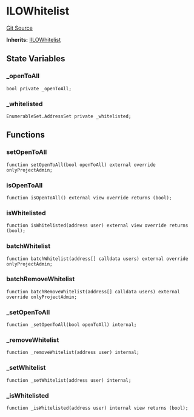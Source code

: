 # ILOWhitelist
[Git Source](https://github.com/KYRDTeam/ilo-contracts/blob/0939257443ab7b868ff7f798a9104a43c7166792/src/base/ILOWhitelist.sol)

**Inherits:**
[IILOWhitelist](/src/interfaces/IILOWhitelist.sol/interface.IILOWhitelist.md)


## State Variables
### _openToAll

```solidity
bool private _openToAll;
```


### _whitelisted

```solidity
EnumerableSet.AddressSet private _whitelisted;
```


## Functions
### setOpenToAll


```solidity
function setOpenToAll(bool openToAll) external override onlyProjectAdmin;
```

### isOpenToAll


```solidity
function isOpenToAll() external view override returns (bool);
```

### isWhitelisted


```solidity
function isWhitelisted(address user) external view override returns (bool);
```

### batchWhitelist


```solidity
function batchWhitelist(address[] calldata users) external override onlyProjectAdmin;
```

### batchRemoveWhitelist


```solidity
function batchRemoveWhitelist(address[] calldata users) external override onlyProjectAdmin;
```

### _setOpenToAll


```solidity
function _setOpenToAll(bool openToAll) internal;
```

### _removeWhitelist


```solidity
function _removeWhitelist(address user) internal;
```

### _setWhitelist


```solidity
function _setWhitelist(address user) internal;
```

### _isWhitelisted


```solidity
function _isWhitelisted(address user) internal view returns (bool);
```

